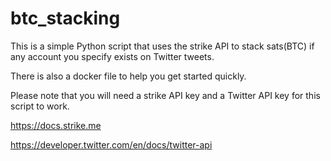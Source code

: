# btc_stacking
This is a simple Python script that uses the strike API to stack sats(BTC) if any account you specify exists on Twitter tweets. 

There is also a docker file to help you get started quickly.

Please note that you will need a strike API key and a Twitter API key for this script to work.

https://docs.strike.me

https://developer.twitter.com/en/docs/twitter-api
